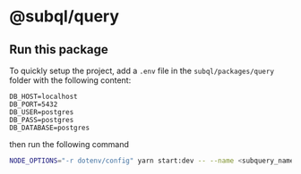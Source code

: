 # @subql/query

## Run this package

To quickly setup the project, add a `.env` file in the `subql/packages/query` folder with the following content:

```env
DB_HOST=localhost
DB_PORT=5432
DB_USER=postgres
DB_PASS=postgres
DB_DATABASE=postgres
```

then run the following command

```sh
NODE_OPTIONS="-r dotenv/config" yarn start:dev -- --name <subquery_name> --playground
```

